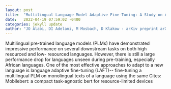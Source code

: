 ```yaml
---
layout: post
title:  "Multilingual Language Model Adaptive Fine-Tuning: A Study on African Languages"
date:   2022-04-19 07:59:02 -0400
categories: jekyll update
author: "JO Alabi, DI Adelani, M Mosbach, D Klakow - arXiv preprint arXiv:2204.06487, 2022"
---
```

Multilingual pre-trained language models (PLMs) have demonstrated impressive performance on several downstream tasks on both high resourced and low- resourced languages. However, there is still a large performance drop for languages unseen during pre-training, especially African languages. One of the most effective approaches to adapt to a new language is language adaptive fine-tuning (LAFT)-- fine-tuning a multilingual PLM on monolingual texts of a language using the same Cites: Mobilebert: a compact task-agnostic bert for resource-limited devices